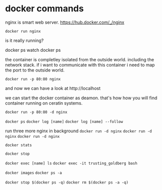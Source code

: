 # docker commands

nginx is smart web server.
https://hub.docker.com/_/nginx

`docker run nginx`

is it really running?

docker ps
watch docker ps

the container is completley isolated from the outside world.
including the network stack. if i want to communicate with this container
i need to map the port to the outside world.

`docker run -p 80:80 nginx`

and now we can have a look at http://localhost


we can start the docker container as deamon. that's how
how you will find container running on ceratin systems.

`docker run -p 80:80 -d nginx`


`docker ps`
`docker log [name]`
`docker log [name] --follow`

run three more nginx in background
`docker run -d nginx`
`docker run -d nginx`
`docker run -d nginx`


`docker stats`

`docker stop`

`docker exec [name] ls`
`docker exec -it trusting_goldberg bash`


`docker images`
`docker ps -a`

`docker stop $(docker ps -q)`
`docker rm $(docker ps -a -q)`
